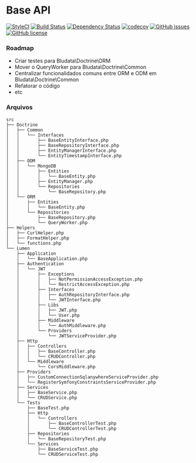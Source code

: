 # Base API

[![StyleCI](https://styleci.io/repos/56002039/shield)](https://styleci.io/repos/56002039)
[![Build Status](https://travis-ci.org/raivieira/base-api-php.svg?branch=master)](https://travis-ci.org/raivieira/base-api-php)
[![Dependency Status](https://www.versioneye.com/user/projects/57b6e834090d4d00328f4eb3/badge.svg?style=flat-square)](https://www.versioneye.com/user/projects/57b6e834090d4d00328f4eb3)
[![codecov](https://codecov.io/gh/raivieira/base-api-php/branch/master/graph/badge.svg)](https://codecov.io/gh/raivieira/base-api-php)
[![GitHub issues](https://img.shields.io/github/issues/raivieira/base-api-php.svg)](https://github.com/raivieira/base-api-php/issues)
[![GitHub license](https://img.shields.io/badge/license-MIT-blue.svg)](https://raw.githubusercontent.com/raivieira/base-api-php/master/LICENSE.md)

### Roadmap

- Criar testes para Bludata\Doctrine\ORM
- Mover o QueryWorker para Bludata\Doctrine\Common
- Centralizar funcionalidados comuns entre ORM e ODM em Bludata\Doctrine\Common
- Refatorar o código
- etc

### Arquivos
```
src
├── Doctrine
│   ├── Common
│   │   └── Interfaces
│   │       ├── BaseEntityInterface.php
│   │       ├── BaseRepositoryInterface.php
│   │       ├── EntityManagerInterface.php
│   │       └── EntityTimestampInterface.php
│   ├── ODM
│   │   └── MongoDB
│   │       ├── Entities
│   │       │   └── BaseEntity.php
│   │       ├── EntityManager.php
│   │       └── Repositories
│   │           └── BaseRepository.php
│   └── ORM
│       ├── Entities
│       │   └── BaseEntity.php
│       └── Repositories
│           ├── BaseRepository.php
│           └── QueryWorker.php
├── Helpers
│   ├── CurlHelper.php
│   ├── FormatHelper.php
│   └── functions.php
└── Lumen
    ├── Application
    │   └── BaseApplication.php
    ├── Authentication
    │   └── JWT
    │       ├── Exceptions
    │       │   ├── NotPermissionAccessException.php
    │       │   └── RestrictAccessException.php
    │       ├── Interfaces
    │       │   ├── AuthRepositoryInterface.php
    │       │   └── JWTInterface.php
    │       ├── Libs
    │       │   ├── JWT.php
    │       │   └── User.php
    │       ├── Middleware
    │       │   └── AuthMiddleware.php
    │       └── Providers
    │           └── JWTServiceProvider.php
    ├── Http
    │   ├── Controllers
    │   │   ├── BaseController.php
    │   │   └── CRUDController.php
    │   └── Middleware
    │       └── CorsMiddleware.php
    ├── Providers
    │   ├── CustomConnectionSqlanywhereServiceProvider.php
    │   └── RegisterSymfonyConstraintsServiceProvider.php
    ├── Services
    │   ├── BaseService.php
    │   └── CRUDService.php
    └── Tests
        ├── BaseTest.php
        ├── Http
        │   └── Controllers
        │       ├── BaseControllerTest.php
        │       └── CRUDControllerTest.php
        ├── Repositories
        │   └── BaseRepositoryTest.php
        └── Services
            ├── BaseServiceTest.php
            └── CRUDServiceTest.php
```
